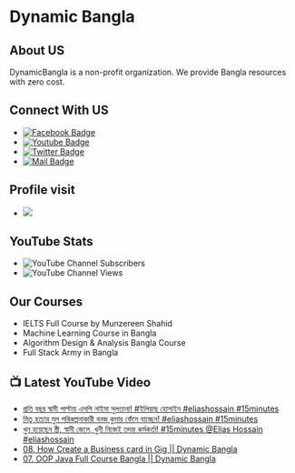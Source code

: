 # Dynamic Bangla 
## About US
DynamicBangla is a non-profit organization. We provide Bangla resources with zero cost. 
## Connect With US
- [![Facebook Badge](https://img.shields.io/badge/Facebook-1877F2?style=for-the-badge&logo=facebook&logoColor=white)](https://www.facebook.com/DynamicLearnerBangla)
- [![Youtube Badge](https://img.shields.io/badge/YouTube-FF0000?style=for-the-badge&logo=youtube&logoColor=white)](https://www.youtube.com/channel/UCoPrqgPJKtJMP0PZCDFjDqA)
- [![Twitter Badge](https://img.shields.io/badge/Twitter-1DA1F2?style=for-the-badge&logo=twitter&logoColor=white)](https://twitter.com/DynamicBangla) 
- [![Mail Badge](https://img.shields.io/badge/Gmail-D14836?style=for-the-badge&logo=gmail&logoColor=white)](mailto:DynamicBangla@yahoo.com)


## Profile visit
- ![](https://komarev.com/ghpvc/?username=DynamicBangla&label=PROFILE+VIEWS)
## YouTube Stats
- ![YouTube Channel Subscribers](https://img.shields.io/youtube/channel/subscribers/UCoPrqgPJKtJMP0PZCDFjDqA?style=social)
- ![YouTube Channel Views](https://img.shields.io/youtube/channel/views/UCoPrqgPJKtJMP0PZCDFjDqA?style=social)
## Our Courses
- IELTS Full Course by Munzereen Shahid
- Machine Learning Course in Bangla
- Algorithm Design & Analysis Bangla Course
- Full Stack Army in Bangla



## 📺 Latest YouTube Video
<!-- BLOG-POST-LIST:START -->
- [প্রতি বছর স্বামী পাল্টায় এসপি নাইমা সুলতানা! #ইলিয়াছ হোসাইন    #eliashossain    #15minutes](https://www.youtube.com/watch?v=WUiMN0RlVIk)
- [মিতু হত্যার মুল পরিকল্পনাকারী বনজ কুমার ফেঁসে যাচ্ছেন! #eliashossain #15minutes](https://www.youtube.com/watch?v=r1qEM_FkT0s)
- [খুন হয়েছেন স্ত্রী, স্বামী জেলে, খুনী নিজেই তদন্ত কর্মকর্তা! #15minutes @Elias Hossain #eliashossain](https://www.youtube.com/watch?v=pBtzUVhl46w)
- [08. How Create a Business card in Gig || Dynamic Bangla](https://www.youtube.com/watch?v=WJKexKuGdYo)
- [07. OOP Java Full Course Bangla || Dynamic Bangla](https://www.youtube.com/watch?v=8abWs1cH380)
<!-- BLOG-POST-LIST:END -->
